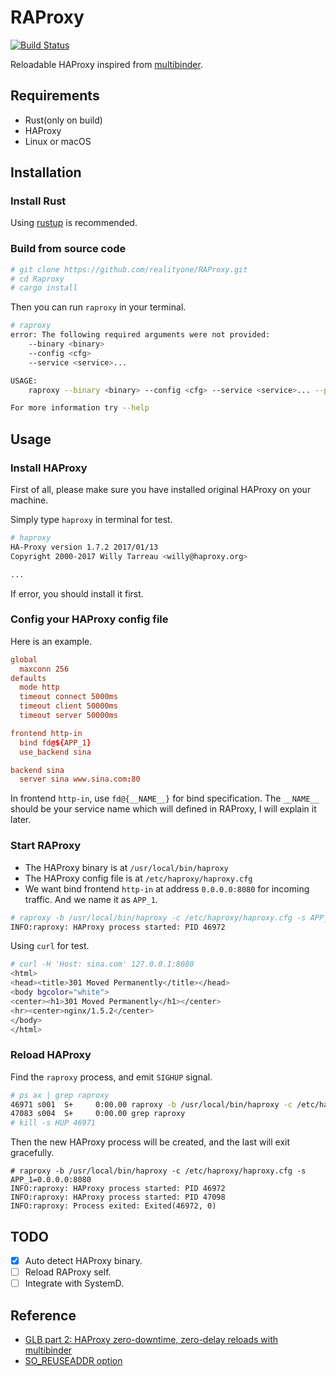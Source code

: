 # RAProxy

[![Build Status](https://travis-ci.org/realityone/RAProxy.svg?branch=master)](https://travis-ci.org/realityone/RAProxy)

Reloadable HAProxy inspired from [multibinder](https://github.com/github/multibinder).

## Requirements

- Rust(only on build)
- HAProxy
- Linux or macOS

## Installation

### Install Rust

Using [rustup](https://www.rustup.rs) is recommended.

### Build from source code

```bash
# git clone https://github.com/realityone/RAProxy.git
# cd Raproxy
# cargo install
```

Then you can run `raproxy` in your terminal.

```bash
# raproxy 
error: The following required arguments were not provided:
    --binary <binary>
    --config <cfg>
    --service <service>...

USAGE:
    raproxy --binary <binary> --config <cfg> --service <service>... --pid <pid>

For more information try --help
```

## Usage

### Install HAProxy

First of all, please make sure you have installed original HAProxy on your machine.

Simply type `haproxy` in terminal for test.

```bash
# haproxy 
HA-Proxy version 1.7.2 2017/01/13
Copyright 2000-2017 Willy Tarreau <willy@haproxy.org>

...
```

If error, you should install it first.

### Config your HAProxy config file

Here is an example.

```conf
global
  maxconn 256
defaults
  mode http
  timeout connect 5000ms
  timeout client 50000ms
  timeout server 50000ms

frontend http-in
  bind fd@${APP_1}
  use_backend sina

backend sina
  server sina www.sina.com:80
```

In frontend `http-in`, use `fd@{__NAME__}` for bind specification. The `__NAME__` should be your service name which will defined in RAProxy, I will explain it later.

### Start RAProxy

- The HAProxy binary is at `/usr/local/bin/haproxy`
- The HAProxy config file is at `/etc/haproxy/haproxy.cfg`
- We want bind frontend `http-in` at address `0.0.0.0:8080` for incoming traffic. And we name it as `APP_1`.

```bash
# raproxy -b /usr/local/bin/haproxy -c /etc/haproxy/haproxy.cfg -s APP_1=0.0.0.0:8080
INFO:raproxy: HAProxy process started: PID 46972
```

Using `curl` for test.

```bash
# curl -H 'Host: sina.com' 127.0.0.1:8080
<html>
<head><title>301 Moved Permanently</title></head>
<body bgcolor="white">
<center><h1>301 Moved Permanently</h1></center>
<hr><center>nginx/1.5.2</center>
</body>
</html>
```

### Reload HAProxy

Find the `raproxy` process, and emit `SIGHUP` signal.

```bash
# ps ax | grep raproxy
46971 s001  S+     0:00.00 raproxy -b /usr/local/bin/haproxy -c /etc/haproxy/haproxy.cfg -s APP_1=0.0.0.0:8080
47083 s004  S+     0:00.00 grep raproxy
# kill -s HUP 46971
```

Then the new HAProxy process will be created, and the last will exit gracefully.

```
# raproxy -b /usr/local/bin/haproxy -c /etc/haproxy/haproxy.cfg -s APP_1=0.0.0.0:8080
INFO:raproxy: HAProxy process started: PID 46972
INFO:raproxy: HAProxy process started: PID 47098
INFO:raproxy: Process exited: Exited(46972, 0)
```

## TODO

* [x] Auto detect HAProxy binary.
* [ ] Reload RAProxy self.
* [ ] Integrate with SystemD.

## Reference

- [GLB part 2: HAProxy zero-downtime, zero-delay reloads with multibinder](https://githubengineering.com/glb-part-2-haproxy-zero-downtime-zero-delay-reloads-with-multibinder/)
- [SO_REUSEADDR option](http://man7.org/linux/man-pages/man7/socket.7.html#SO_REUSEADDR)



